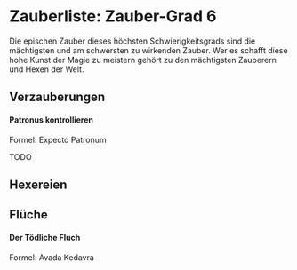 # Zauberliste: Zauber-Grad 6

Die epischen Zauber dieses höchsten Schwierigkeitsgrads sind die mächtigsten und am schwersten zu wirkenden Zauber. Wer es schafft diese hohe Kunst der Magie zu meistern gehört zu den mächtigsten Zauberern und Hexen der Welt.

## Verzauberungen

#### Patronus kontrollieren

Formel: Expecto Patronum

TODO



## Hexereien

## Flüche

#### Der Tödliche Fluch

Formel: Avada Kedavra